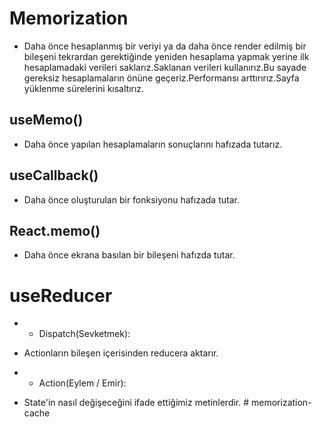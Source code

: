 # Memorization

- Daha önce hesaplanmış bir veriyi ya da daha önce render edilmiş bir bileşeni tekrardan gerektiğinde yeniden hesaplama yapmak yerine ilk hesaplamadaki verileri saklarız.Saklanan verileri kullanırız.Bu sayade gereksiz hesaplamaların önüne geçeriz.Performansı arttırırız.Sayfa yüklenme sürelerini kısaltırız.

## useMemo()

- Daha önce yapılan hesaplamaların sonuçlarını hafızada tutarız.

## useCallback()

- Daha önce oluşturulan bir fonksiyonu hafızada tutar.

## React.memo()

- Daha önce ekrana basılan bir bileşeni hafızda tutar.

# useReducer

- - Dispatch(Sevketmek):

- Actionların bileşen içerisinden reducera aktarır.

- - Action(Eylem / Emir):

- State'in nasıl değişeceğini ifade ettiğimiz metinlerdir.
#   m e m o r i z a t i o n - c a c h e  
 